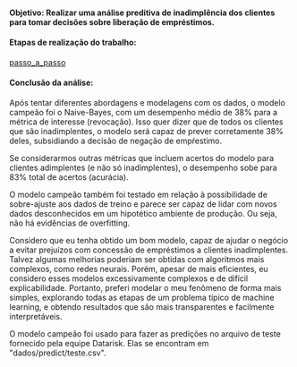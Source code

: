 #### Objetivo:  Realizar uma análise preditiva de inadimplência dos clientes para tomar decisões sobre liberação de empréstimos.


#### Etapas de realização do trabalho:
[passo_a_passo](./assets/fluxograma.png)


#### Conclusão da análise:
Após tentar diferentes abordagens e modelagens com os dados, o modelo campeão foi o Naive-Bayes, com um desempenho médio de 38% para a métrica de interesse (revocação). Isso quer dizer que de todos os clientes que são inadimplentes, o modelo será capaz de prever corretamente 38% deles, subsidiando a decisão de negação de empŕestimo. 

Se considerarmos outras métricas que incluem acertos do modelo para clientes adimplentes (e não só inadimplentes), o desempenho sobe para 83% total de acertos (acurácia). 

O modelo campeão também foi testado em relação à possibilidade de sobre-ajuste aos dados de treino e parece ser capaz de lidar com novos dados desconhecidos em um hipotético ambiente de produção. Ou seja, não há evidências de overfitting.

Considero que eu tenha obtido um bom modelo, capaz de ajudar o negócio a evitar prejuízos com concessão de empréstimos a clientes inadimplentes. Talvez algumas melhorias poderiam ser obtidas com algoritmos mais complexos, como redes neurais. Porém, apesar de mais eficientes, eu considero esses modelos excessivamente complexos e de difícil explicabilidade. Portanto, preferi modelar o meu fenômeno de forma mais simples, explorando todas as etapas de um problema típico de machine learning, e obtendo resultados que são mais transparentes e facilmente interpretáveis. 

O modelo campeão foi usado para fazer as predições no arquivo de teste fornecido pela equipe Datarisk. Elas se encontram em "dados/predict/teste.csv".



